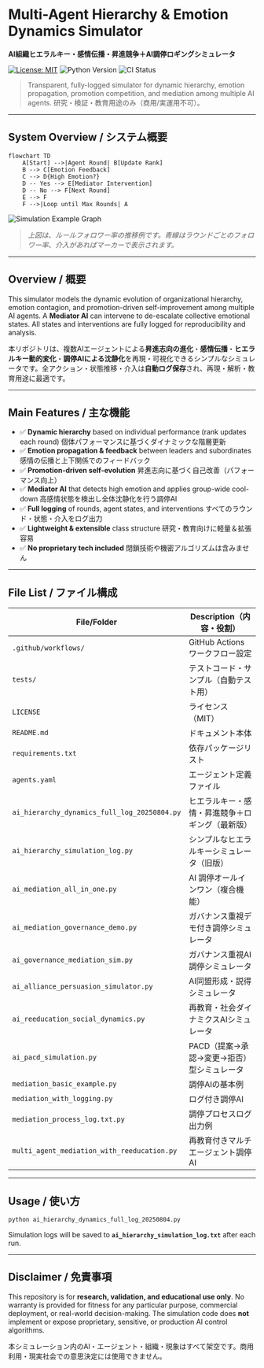 # Multi-Agent Hierarchy & Emotion Dynamics Simulator

**AI組織ヒエラルキー・感情伝播・昇進競争＋AI調停ロギングシミュレータ**

[![License: MIT](https://img.shields.io/badge/License-MIT-yellow.svg)](./LICENSE)
![Python Version](https://img.shields.io/badge/python-3.8%2B-blue.svg)
![CI Status](https://github.com/japan1988/multi-agent-mediation/actions/workflows/python-app.yml/badge.svg?branch=main)

> Transparent, fully-logged simulator for dynamic hierarchy, emotion propagation, promotion competition, and mediation among multiple AI agents.
> 研究・検証・教育用途のみ（商用/実運用不可）。

---

## System Overview / システム概要

```mermaid
flowchart TD
    A[Start] -->|Agent Round| B[Update Rank]
    B --> C[Emotion Feedback]
    C --> D{High Emotion?}
    D -- Yes --> E[Mediator Intervention]
    D -- No --> F[Next Round]
    E --> F
    F -->|Loop until Max Rounds| A
```

![Simulation Example Graph](docs/images/simulation_example.png)

> *上図は、ルールフォロワー率の推移例です。青線はラウンドごとのフォロワー率、介入があればマーカーで表示されます。*

---

## Overview / 概要

This simulator models the dynamic evolution of organizational hierarchy, emotion contagion, and promotion-driven self-improvement among multiple AI agents. A **Mediator AI** can intervene to de-escalate collective emotional states. All states and interventions are fully logged for reproducibility and analysis.

本リポジトリは、複数AIエージェントによる**昇進志向の進化**・**感情伝播**・**ヒエラルキー動的変化**・**調停AIによる沈静化**を再現・可視化できるシンプルなシミュレータです。全アクション・状態推移・介入は**自動ログ保存**され、再現・解析・教育用途に最適です。

---

## Main Features / 主な機能

* ✅ **Dynamic hierarchy** based on individual performance (rank updates each round)
  個体パフォーマンスに基づくダイナミックな階層更新
* ✅ **Emotion propagation & feedback** between leaders and subordinates
  感情の伝播と上下関係でのフィードバック
* ✅ **Promotion-driven self-evolution**
  昇進志向に基づく自己改善（パフォーマンス向上）
* ✅ **Mediator AI** that detects high emotion and applies group-wide cool-down
  高感情状態を検出し全体沈静化を行う調停AI
* ✅ **Full logging** of rounds, agent states, and interventions
  すべてのラウンド・状態・介入をログ出力
* ✅ **Lightweight & extensible** class structure
  研究・教育向けに軽量＆拡張容易
* ✅ **No proprietary tech included**
  閉鎖技術や機密アルゴリズムは含みません

---

## File List / ファイル構成

| File/Folder                                  | Description（内容・役割）       |
| -------------------------------------------- | ------------------------ |
| `.github/workflows/`                         | GitHub Actions ワークフロー設定  |
| `tests/`                                     | テストコード・サンプル（自動テスト用）      |
| `LICENSE`                                    | ライセンス（MIT）               |
| `README.md`                                  | ドキュメント本体                 |
| `requirements.txt`                           | 依存パッケージリスト               |
| `agents.yaml`                                | エージェント定義ファイル             |
| `ai_hierarchy_dynamics_full_log_20250804.py` | ヒエラルキー・感情・昇進競争＋ロギング（最新版） |
| `ai_hierarchy_simulation_log.py`             | シンプルなヒエラルキーシミュレータ（旧版）    |
| `ai_mediation_all_in_one.py`                 | AI 調停オールインワン（複合機能）       |
| `ai_mediation_governance_demo.py`            | ガバナンス重視デモ付き調停シミュレータ      |
| `ai_governance_mediation_sim.py`             | ガバナンス重視AI調停シミュレータ        |
| `ai_alliance_persuasion_simulator.py`        | AI同盟形成・説得シミュレータ          |
| `ai_reeducation_social_dynamics.py`          | 再教育・社会ダイナミクスAIシミュレータ     |
| `ai_pacd_simulation.py`                      | PACD（提案→承認→変更→拒否）型シミュレータ |
| `mediation_basic_example.py`                 | 調停AIの基本例                 |
| `mediation_with_logging.py`                  | ログ付き調停AI                 |
| `mediation_process_log.txt.py`               | 調停プロセスログ出力例              |
| `multi_agent_mediation_with_reeducation.py`  | 再教育付きマルチエージェント調停AI       |

---

## Usage / 使い方

```bash
python ai_hierarchy_dynamics_full_log_20250804.py
```

Simulation logs will be saved to **`ai_hierarchy_simulation_log.txt`** after each run.

---

## Disclaimer / 免責事項

This repository is for **research, validation, and educational use only**. No warranty is provided for fitness for any particular purpose, commercial deployment, or real-world decision-making. The simulation code does **not** implement or expose proprietary, sensitive, or production AI control algorithms.

本シミュレーション内のAI・エージェント・組織・現象はすべて架空です。商用利用・現実社会での意思決定には使用できません。
